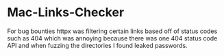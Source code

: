 # Mac-Links-Checker
For bug bounties httpx was filtering certain links based off of status codes such as 404 which was annoying because there was one 404 status code API and when fuzzing the directories I found leaked passwords.
